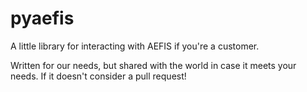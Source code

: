 # pyaefis

A little library for interacting with AEFIS if you're a customer.

Written for our needs, but shared with the world in case it meets your needs. If it doesn't consider a pull request!
